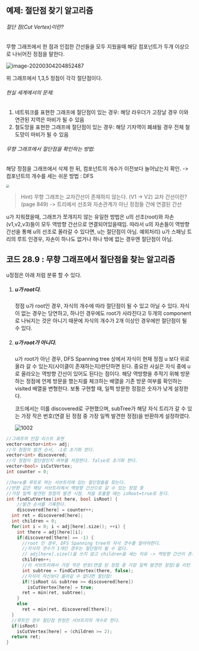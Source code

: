 ## **예제: 절단점 찾기 알고리즘**

###### 절단 점(Cut Vertex)이란?

무향 그래프에서 한 점과 인접한 간선들을 모두 지웠을때 해당 컴포넌트가 두개 이상으로 나뉘어진 정점을 말한다.

![image-20200304204852487](images/image-20200304204852487.png)

위 그래프에서 1,3,5 정점이 각각 절단점이다.

###### 현실 세계에서의 문제:

1) 네트워크를 표현한 그래프에 절단점이 있는 경우:
    해당 라우더가 고장날 경우 이와 연관된 지역은 마비가 될 수 있음
2) 철도망을 표현한 그래프에 절단점이 있는 경우:
    해당 기차역이 폐쇄될 경우 전체 철도망이 마비가 될 수 있음

###### 무향 그래프에서 절단점을 확인하는 방법:

해당 정점을 그래프에서 삭제 한 뒤, 컴포넌트의 개수가 이전보다 늘어났는지 확인.
-> 컴포넌트의 개수를 세는 쉬운 방법 :  DFS

<img src="/Users/jihoon/Desktop/jongman-book/doc/ch27-28/images/1001.png" style="zoom:50%;" />

> Hint) 무향 그래프는 교차간선이 존재하지 않는다. (V1 -> V2)
> 교차 간선이란? (page 849)
> -> 트리에서 선조와 자손관계가 아닌 정점들 간에 연결된 간선

u가 지워졌을때, 그래프가 쪼개지지 않는 유일한 방법은 u의 선조(root)와 자손(v1,v2,v3)들이 모두 역방향 간선으로 연결되어있을때임.
따라서 u의 자손들이 역방향 간선을 통해 u의 선조로 올라갈 수 있다면, u는 절단점이 아님.
예외처리) u가 스패닝 트리의 루트 인경우, 자손이 하나도 없거나 하나 밖에 없는 경우엔 절단점이 아님.

## 코드 28.9 : 무향 그래프에서 절단점을 찾는 알고리즘

u정점은 아래 처럼 분류 할 수 있다.

1. ##### u가 root다.

   정점 u가 root인 경우, 자식의 개수에 따라 절단점이 될 수 있고 아닐 수 있다.
   자식이 없는 경우는 당연하고, 하나인 경우에도 root가 사라진다고 두개의 component로 나눠지는 것은 아니기 때문에 자식의 개수가 2개 이상인 경우에만 절단점이 될 수 있다.

2. ##### u가 root가 아니다.

   u가 root가 아닌 경우, DFS Spanning tree 상에서 자식이 현재 정점 u 보다 위로 올라 갈 수 있는지(사이클이 존재하는지)판단하면 된다. 중요한 사실은 자식 중에 u로 올라오는 역방향 간선이 있어도 된다는 점이다. 해당 역방향을 추적기 위해 방문하는 정점에 언제 방문을 했는지를 체크하는 배열을 기존 방문 여부를 확인하는 visited 배열을 변형한다. 보통 구현할 때, 일찍 방문한 정점은 숫자가 낮게 설정한다. 

   코드에서는 이를 discovered로 구현했으며, subTree가 해당 자식 트리가 갈 수 있는 가장 작은 번호(연결 된 정점 중 가장 일찍 발견한 정점)을 반환하게 설정하였다.

   ![1002](/Users/jihoon/Desktop/jongman-book/doc/ch27-28/images/1002.png)

   

```cpp
//그래프의 인접 리스트 표현
vector<vector<int>> adj;
//각 정점의 발견 순서, -1로 초기화 한다.
vector<int> discovered;
//각 정점이 절단점인지 여부를 저장한다. false로 초기화 한다.
vector<bool> isCutVertex;
int counter = 0;

//here를 루트로 하는 서브트리에 있는 절단점들을 찾는다.
//반환 값은 해당 서브트리에서 역방향 간선으로 갈 수 있는 정점 중
//가장 일찍 발견된 정점의 발견 시점. 처음 호출할 때는 isRoot=true로 둔다.
int findCutVertex(int here, bool isRoot) {
	//발견 순서를 기록한다.  
	discovered[here] = counter++;
  int ret = discovered[here];
  int children = 0;
  for(int i = 0; i < adj[here].size(); ++i) {
    int there = adj[here][i];
    if(discovered[there] == -1) {
      //root 인 경우, DFS Spanning tree의 자식 갯수를 알아야한다.
      //자식의 갯수가 1개인 경우는 절단점이 될 수 없다.
      // adj[here].size()을 쓰지 않고 children을 세는 이유 -> 역방향 간선이 존재할 수 있기 때문에(5->1)
      children++;
      //이 서브트리에서 가장 작은 번호(연결 된 정점 중 가장 일찍 발견한 정점)을 리턴
      int subtree = findCutVertex(there, false);
      //자식이 자신보다 올라갈 수 없다면 절단점!
      if(!isRoot && subtree >= discovered[here])
        isCutVertex[here] = true;
      ret = min(ret, subtree);
    }
    else
      ret = min(ret, discovered[there]);
  }
  //루트인 경우 절단점 판정은 서브트리의 개수로 한다.
  if(isRoot)
    isCutVertex[here] = (children >= 2);
  return ret;
}
```

